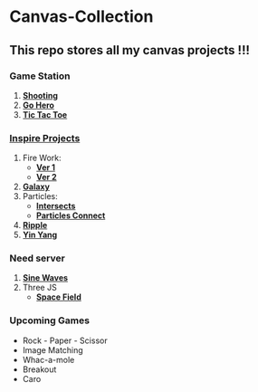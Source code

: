 # Canvas-Collection

## This repo stores all my canvas projects !!!

### Game Station

1.  [**Shooting**](./GameStation/Shooting/index.html)
2.  [**Go Hero**](./GameStation/GoHero/index.html)
3.  [**Tic Tac Toe**](./GameStation/TicTacToe/index.html)

### [**Inspire Projects**](./Inspire/)

1.  Fire Work:
    -   [**Ver 1**](./Inspire/Fireworks/Ver1/index.html)
    -   [**Ver 2**](./Inspire/Fireworks/Ver2/index.html)
2.  [**Galaxy**](./Inspire/Galaxy/index.html)
3.  Particles:
    -   [**Intersects**](./Inspire/Particles/Particles1/index.html)
    -   [**Particles Connect**](./Inspire/Particles/Particles2/index.html)
4.  [**Ripple**](./Inspire/Ripple/index.html)
5.  [**Yin Yang**](./Inspire/YinYang/index.html)

### Need server

1. [**Sine Waves**](./Inspire/SineWaves/index.html)
2. Three JS
    - [**Space Field**](./Inspire/ThreeJS/SpaceField/)

### Upcoming Games

-   Rock - Paper - Scissor
-   Image Matching
-   Whac-a-mole
-   Breakout
-   Caro
